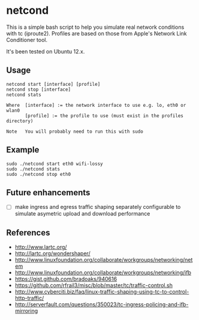 # netcond

This is a simple bash script to help you simulate real network conditions with tc (iproute2).
Profiles are based on those from Apple's Network Link Conditioner tool.

It's been tested on Ubuntu 12.x.

## Usage
```
netcond start [interface] [profile]
netcond stop [interface]
netcond stats

Where  [interface] := the network interface to use e.g. lo, eth0 or wlan0
       [profile] := the profile to use (must exist in the profiles directory)

Note   You will probably need to run this with sudo
```

## Example
```
sudo ./netcond start eth0 wifi-lossy
sudo ./netcond stats
sudo ./netcond stop eth0
```

## Future enhancements

- [ ] make ingress and egress traffic shaping separately configurable to simulate asymetric upload and download performance

## References

* http://www.lartc.org/
* http://lartc.org/wondershaper/
* http://www.linuxfoundation.org/collaborate/workgroups/networking/netem
* http://www.linuxfoundation.org/collaborate/workgroups/networking/ifb
* https://gist.github.com/bradoaks/940616
* https://github.com/rfrail3/misc/blob/master/tc/traffic-control.sh
* http://www.cyberciti.biz/faq/linux-traffic-shaping-using-tc-to-control-http-traffic/
* http://serverfault.com/questions/350023/tc-ingress-policing-and-ifb-mirroring